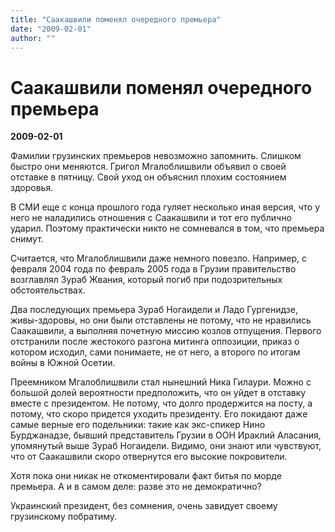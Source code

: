 ```yaml
---
title: "Саакашвили поменял очередного премьера"
date: "2009-02-01"
author: ""
---
```


# Саакашвили поменял очередного премьера

**2009-02-01** 

Фамилии грузинских премьеров невозможно запомнить. Слишком быстро они меняются. Григол Мгалоблишвили объявил о своей отставке в пятницу. Свой уход он объяснил плохим состоянием здоровья.

В СМИ еще с конца прошлого года гуляет несколько иная версия, что у него не наладились отношения с Саакашвили и тот его публично ударил. Поэтому практически никто не сомневался в том, что премьера снимут.

Считается, что Мгалоблишвили даже немного повезло. Например, с февраля 2004 года по февраль 2005 года в Грузии правительство возглавлял Зураб Жвания, который погиб при подозрительных обстоятельствах.

Два последующих премьера Зураб Ногаидели и Ладо Гургенидзе, живы-здоровы, но они были отставлены не потому, что не нравились Саакашвили, а выполняя почетную миссию козлов отпущения. Первого отстранили после жестокого разгона митинга оппозиции, приказ о котором исходил, сами понимаете, не от него, а второго по итогам войны в Южной Осетии.

Преемником Мгалоблишвили стал нынешний Ника Гилаури. Можно с большой долей вероятности предположить, что он уйдет в отставку вместе с президентом. Не потому, что долго продержится на посту, а потому, что скоро придется уходить президенту. Его покидают даже самые верные его подельники: такие как экс-спикер Нино Бурджанадзе, бывший представитель Грузии в ООН Ираклий Аласания, упомянутый выше Зураб Ногаидели. Видимо, они знают или чувствуют, что от Саакашвили скоро отвернутся его высокие покровители.

Хотя пока они никак не откоментировали факт битья по морде премьера. А и в самом деле: разве это не демократично?

Украинский президент, без сомнения, очень завидует своему грузинскому побратиму.